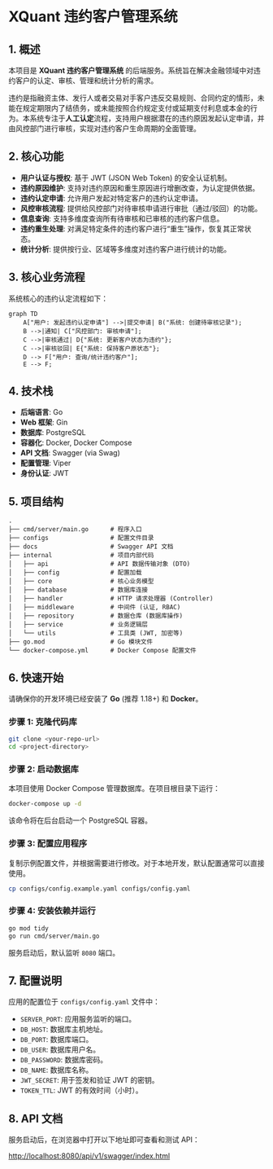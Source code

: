 # XQuant 违约客户管理系统

## 1. 概述
本项目是 **XQuant 违约客户管理系统** 的后端服务。系统旨在解决金融领域中对违约客户的认定、审核、管理和统计分析的需求。

违约是指融资主体、发行人或者交易对手客户违反交易规则、合同约定的情形，未能在规定期限内了结债务，或未能按照合约规定支付或延期支付利息或本金的行为。本系统专注于**人工认定**流程，支持用户根据潜在的违约原因发起认定申请，并由风控部门进行审核，实现对违约客户生命周期的全面管理。

## 2. 核心功能
- **用户认证与授权**: 基于 JWT (JSON Web Token) 的安全认证机制。
- **违约原因维护**: 支持对违约原因和重生原因进行增删改查，为认定提供依据。
- **违约认定申请**: 允许用户发起对特定客户的违约认定申请。
- **风控审核流程**: 提供给风控部门对待审核申请进行审批（通过/驳回）的功能。
- **信息查询**: 支持多维度查询所有待审核和已审核的违约客户信息。
- **违约重生处理**: 对满足特定条件的违约客户进行“重生”操作，恢复其正常状态。
- **统计分析**: 提供按行业、区域等多维度对违约客户进行统计的功能。

## 3. 核心业务流程
系统核心的违约认定流程如下：
```mermaid
graph TD
    A["用户: 发起违约认定申请"] -->|提交申请| B("系统: 创建待审核记录");
    B -->|通知| C["风控部门: 审核申请"];
    C -->|审核通过| D{"系统: 更新客户状态为违约"};
    C -->|审核驳回| E{"系统: 保持客户原状态"};
    D --> F["用户: 查询/统计违约客户"];
    E --> F;
```

## 4. 技术栈
- **后端语言**: Go
- **Web 框架**: Gin
- **数据库**: PostgreSQL
- **容器化**: Docker, Docker Compose
- **API 文档**: Swagger (via Swag)
- **配置管理**: Viper
- **身份认证**: JWT

## 5. 项目结构
```
.
├── cmd/server/main.go      # 程序入口
├── configs                 # 配置文件目录
├── docs                    # Swagger API 文档
├── internal                # 项目内部代码
│   ├── api                 # API 数据传输对象 (DTO)
│   ├── config              # 配置加载
│   ├── core                # 核心业务模型
│   ├── database            # 数据库连接
│   ├── handler             # HTTP 请求处理器 (Controller)
│   ├── middleware          # 中间件 (认证, RBAC)
│   ├── repository          # 数据仓库 (数据库操作)
│   ├── service             # 业务逻辑层
│   └── utils               # 工具类 (JWT, 加密等)
├── go.mod                  # Go 模块文件
└── docker-compose.yml      # Docker Compose 配置文件
```

## 6. 快速开始
请确保你的开发环境已经安装了 **Go** (推荐 1.18+) 和 **Docker**。

### 步骤 1: 克隆代码库
```bash
git clone <your-repo-url>
cd <project-directory>
```

### 步骤 2: 启动数据库
本项目使用 Docker Compose 管理数据库。在项目根目录下运行：
```bash
docker-compose up -d
```
该命令将在后台启动一个 PostgreSQL 容器。

### 步骤 3: 配置应用程序
复制示例配置文件，并根据需要进行修改。对于本地开发，默认配置通常可以直接使用。
```bash
cp configs/config.example.yaml configs/config.yaml
```

### 步骤 4: 安装依赖并运行
```bash
go mod tidy
go run cmd/server/main.go
```
服务启动后，默认监听 `8080` 端口。

## 7. 配置说明
应用的配置位于 `configs/config.yaml` 文件中：

- `SERVER_PORT`: 应用服务监听的端口。
- `DB_HOST`: 数据库主机地址。
- `DB_PORT`: 数据库端口。
- `DB_USER`: 数据库用户名。
- `DB_PASSWORD`: 数据库密码。
- `DB_NAME`: 数据库名称。
- `JWT_SECRET`: 用于签发和验证 JWT 的密钥。
- `TOKEN_TTL`: JWT 的有效时间（小时）。

## 8. API 文档
服务启动后，在浏览器中打开以下地址即可查看和测试 API：

[http://localhost:8080/api/v1/swagger/index.html](http://localhost:8080/api/v1/swagger/index.html)


